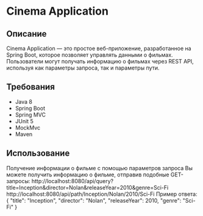 # Cinema Application

## Описание
Cinema Application — это простое веб-приложение, разработанное на Spring Boot, которое позволяет управлять данными
о фильмах. Пользователи могут получать информацию о фильмах через REST API, используя как параметры запроса, так и 
параметры пути.

## Требования
- Java 8
- Spring Boot
- Spring MVC
- JUnit 5
- MockMvc
- Maven

## Использование
Получение информации о фильме с помощью параметров запроса
Вы можете получить информацию о фильме, отправив подобные GET-запросы:
http://localhost:8080/api/query?title=Inception&director=Nolan&releaseYear=2010&genre=Sci-Fi
http://localhost:8080/api/path/Inception/Nolan/2010/Sci-Fi
Пример ответа:
{
"title": "Inception",
"director": "Nolan",
"releaseYear": 2010,
"genre": "Sci-Fi"
}

